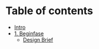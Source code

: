 # Table of contents

* [Intro](README.md)
* [1. Beginfase](beginfase/README.md)
  * [Design Brief](beginfase/design-brief.md)

